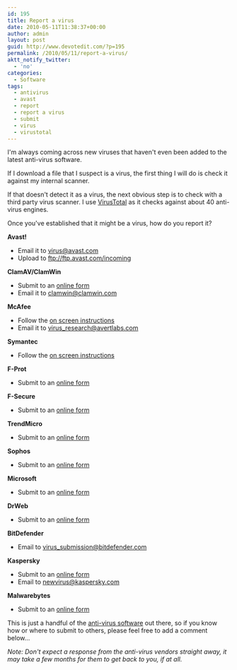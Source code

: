 ```yaml
---
id: 195
title: Report a virus
date: 2010-05-11T11:38:37+00:00
author: admin
layout: post
guid: http://www.devotedit.com/?p=195
permalink: /2010/05/11/report-a-virus/
aktt_notify_twitter:
  - 'no'
categories:
  - Software
tags:
  - antivirus
  - avast
  - report
  - report a virus
  - submit
  - virus
  - virustotal
---
```

I'm always coming across new viruses that haven't even been added to the latest anti-virus software.

If I download a file that I suspect is a virus, the first thing I will do is check it against my internal scanner.

If that doesn't detect it as a virus, the next obvious step is to check with a third party virus scanner. I use [VirusTotal](http://www.virustotal.com/) as it checks against about 40 anti-virus engines.

Once you've established that it might be a virus, how do you report it?

<!--more-->

**Avast!**

  * Email it to <virus@avast.com>
  * Upload to <ftp://ftp.avast.com/incoming>

**ClamAV/ClamWin**

  * Submit to an [online form](http://cgi.clamav.net/sendvirus.cgi)
  * Email it to <clamwin@clamwin.com>

**McAfee**

  * Follow the [on screen instructions](http://vil.nai.com/vil/submit-sample.aspx)
  * Email it to <virus_research@avertlabs.com>

**Symantec**

  * Follow the [on screen instructions](http://www.symantec.com/business/security_response/submitsamples.jsp)

**F-Prot**

  * Submit to an [online form](http://www.f-prot.com/virusinfo/submission_form.html)

**F-Secure**

  * Submit to an [online form](https://analysis.f-secure.com/portal/login.html)

**TrendMicro**

  * Submit to an [online form](http://subwiz.trendmicro.com/SubWiz/Wizard.asp?opgWizard=7)

**Sophos**

  * Submit to an [online form](https://secure.sophos.com/support/samples/)

**Microsoft**

  * Submit to an [online form](https://www.microsoft.com/security/portal/Submission/Submit.aspx)

**DrWeb**

  * Submit to an [online form](https://vms.drweb.com/sendvirus/)

**BitDefender**

  * Email to <virus_submission@bitdefender.com>

**Kaspersky**

  * Submit to an [online form](http://support.kaspersky.com/virlab/helpdesk.html)
  * Email to <newvirus@kaspersky.com>

**Malwarebytes**

  * Submit to an [online form](http://uploads.malwarebytes.org/)

This is just a handful of the [anti-virus software](http://en.wikipedia.org/wiki/List_of_antivirus_software) out there, so if you know how or where to submit to others, please feel free to add a comment below&#8230;

_Note: Don't expect a response from the anti-virus vendors straight away, it may take a few months for them to get back to you, if at all._